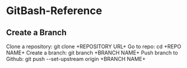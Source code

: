 # GitBash-Reference

## Create a Branch
Clone a repository: git clone +REPOSITORY URL+
Go to repo: cd +REPO NAME+
Create a branch: git branch +BRANCH NAME+
Push branch to Github: git push --set-upstream origin +BRANCH NAME+
